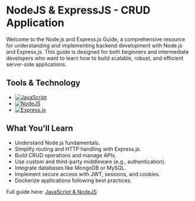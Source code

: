 # NodeJS & ExpressJS - CRUD Application

Welcome to the Node.js and Express.js Guide, a comprehensive resource for understanding and implementing backend development with Node.js and Express.js. This guide is designed for both beginners and intermediate developers who want to learn how to build scalable, robust, and efficient server-side applications.


## Tools & Technology

* [![JavaScript](https://img.shields.io/badge/JavaScript-F7DF1E?logo=javascript&logoColor=000)](#)
* [![NodeJS](https://img.shields.io/badge/Node.js-6DA55F?logo=node.js&logoColor=white)](#)
* [![Express.js](https://img.shields.io/badge/Express.js-%23404d59.svg?logo=express&logoColor=%2361DAFB)](#)

## What You'll Learn

- Understand Node.js fundamentals.
- Simplify routing and HTTP handling with Express.js.
- Build CRUD operations and manage APIs.
- Use custom and third-party middleware (e.g., authentication).
- Integrate databases like MongoDB or MySQL.
- Implement secure access with JWT, sessions, and cookies.
- Dockerize applications following best practices.



Full guide here: [JavaScript & NodeJS](https://docs.google.com/document/d/1ovHkDCM4xmYKopyXuFr3SwLeEdVpOrbMYRX7bEK6IxE/edit?usp=sharing)
